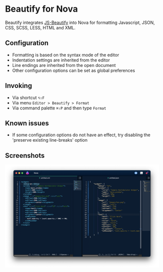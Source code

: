 # Beautify for Nova

Beautify integrates [JS-Beautify](https://github.com/beautify-web/js-beautify) into Nova for 
formatting Javascript, JSON, CSS, SCSS, LESS, HTML and XML. 

## Configuration

* Formatting is based on the syntax mode of the editor
* Indentation settings are inherited from the editor
* Line endings are inherited from the open document
* Other configuration options can be set as global preferences

## Invoking

* Via shortcut `⌥⇧F`
* Via menu `Editor > Beautify > Format`
* Via command palette `⌘⇧P` and then type `Format`

## Known issues

* If some configuration options do not have an effect, try disabling the 'preserve existing line-breaks' option

## Screenshots

![](https://github.com/patrickvuarnoz/nova-beautify/raw/master/screenshots/screenshot.png)

